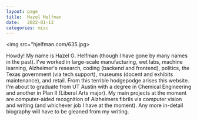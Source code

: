 ```yaml
---
layout: page
title:  Hazel Helfman
date:   2022-01-13
categories: misc
---
```


<img src="hjelfman.com/635.jpg>

Howdy! My name is Hazel G. Helfman (though I have gone by many names in the past). I've worked in large-scale manufacturing, wet labs, machine learning, Alzheimer's research, coding (backend and frontend), politics, the Texas government (via tech support), museums (docent and exhibits maintenance), and retail. From this terrible hodgepodge arises this website. I'm about to graduate from UT Austin with a degree in Chemical Engineering and another in Plan II (Liberal Arts major). My main projects at the moment are computer-aided recognition of Alzheimers fibrils via computer vision and writing (and whichever job I have at the moment). Any more in-detail biography will have to be gleaned from my writing.
